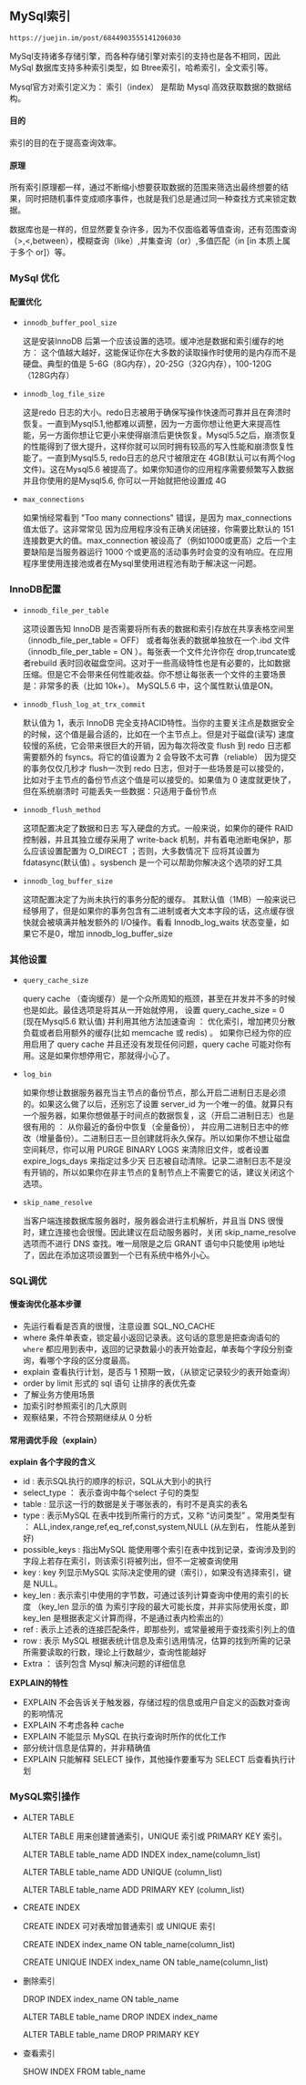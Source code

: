 ## MySql索引 ##

	https://juejin.im/post/6844903555141206030

MySql支持诸多存储引擎，而各种存储引擎对索引的支持也是各不相同，因此MySql 数据库支持多种索引类型，如 Btree索引，哈希索引，全文索引等。

Mysql官方对索引定义为： 索引（index） 是帮助 Mysql 高效获取数据的数据结构。

#### 目的 ####

索引的目的在于提高查询效率。

#### 原理 ####

所有索引原理都一样，通过不断缩小想要获取数据的范围来筛选出最终想要的结果，同时把随机事件变成顺序事件，也就是我们总是通过同一种查找方式来锁定数据。

数据库也是一样的，但显然要复杂许多，因为不仅面临着等值查询，还有范围查询（>,<,between），模糊查询（like）,并集查询（or）,多值匹配（in [in 本质上属于多个 or]）等。


### MySql 优化 ###

#### 配置优化 ####

- `innodb_buffer_pool_size`
	

	这是安装InnoDB 后第一个应该设置的选项。缓冲池是数据和索引缓存的地方： 这个值越大越好，这能保证你在大多数的读取操作时使用的是内存而不是硬盘。典型的值是 5-6G（8G内存），20-25G（32G内存），100-120G（128G内存）
- `innodb_log_file_size`

	这是redo 日志的大小。redo日志被用于确保写操作快速而可靠并且在奔溃时恢复。一直到Mysql5.1,他都难以调整，因为一方面你想让他更大来提高性能，另一方面你想让它更小来使得崩溃后更快恢复。Mysql5.5之后，崩溃恢复的性能得到了很大提升，这样你就可以同时拥有较高的写入性能和崩溃恢复性能了。一直到Mysql5.5, redo日志的总尺寸被限定在 4GB(默认可以有两个log文件)。这在Mysql5.6 被提高了。如果你知道你的应用程序需要频繁写入数据并且你使用的是Mysql5.6, 你可以一开始就把他设置成 4G

- `max_connections`

	如果悄经常看到 "Too many connections" 错误，是因为 max_connections 值太低了。这非常常见 因为应用程序没有正确关闭链接，你需要比默认的 151 连接数更大的值。max_connection  被设高了（例如1000或更高）之后一个主要缺陷是当服务器运行 1000 个或更高的活动事务时会变的没有响应。在应用程序里使用连接池或者在Mysql里使用进程池有助于解决这一问题。

### InnoDB配置 ###

- `innodb_file_per_table`

	这项设置告知 InnoDB 是否需要将所有表的数据和索引存放在共享表格空间里（innodb_file_per_table = OFF） 或者每张表的数据单独放在一个.ibd 文件（innodb_file_per_table = ON ）。每张表一个文件允许你在 drop,truncate或者rebuild 表时回收磁盘空间。这对于一些高级特性也是有必要的，比如数据压缩。但是它不会带来任何性能收益。你不想让每张表一个文件的主要场景是：非常多的表（比如 10k+）。 MySQL5.6 中，这个属性默认值是ON。

- `innodb_flush_log_at_trx_commit`

	默认值为 1，表示 InnoDB 完全支持ACID特性。当你的主要关注点是数据安全的时候，这个值是最合适的，比如在一个主节点上。但是对于磁盘(读写) 速度较慢的系统，它会带来很巨大的开销，因为每次将改变 flush  到 redo 日志都需要额外的 fsyncs。将它的值设置为 2 会导致不太可靠（reliable） 因为提交的事务仅仅几秒才 flush一次到 redo 日志，但对于一些场景是可以接受的，比如对于主节点的备份节点这个值是可以接受的。如果值为 0 速度就更快了，但在系统崩溃时 可能丢失一些数据：只适用于备份节点

- `innodb_flush_method`

	这项配置决定了数据和日志 写入硬盘的方式。一般来说，如果你的硬件 RAID 控制器，并且其独立缓存采用了 write-back 机制，并有着电池断电保护，那么应该设置配置为 O_DIRECT ；否则，大多数情况下 应将其设置为 fdatasync(默认值) 。sysbench 是一个可以帮助你解决这个选项的好工具

- `innodb_log_buffer_size`

	这项配置决定了为尚未执行的事务分配的缓存。 其默认值（1MB）一般来说已经够用了，但是如果你的事务包含有二进制或者大文本字段的话，这点缓存很快就会被填满并触发额外的 I/O操作。看看 Innodb_log_waits 状态变量，如果它不是0，增加 innodb_log_buffer_size

### 其他设置 ###

- `query_cache_size`

	query cache （查询缓存）是一个众所周知的瓶颈，甚至在并发并不多的时候也是如此。最佳选项是将其从一开始就停用， 设置 query_cache_size = 0 (现在Mysql5.6 默认值) 并利用其他方法加速查询 ： 优化索引，增加拷贝分散负载或者启用额外的缓存(比如 memcache 或 redis) 。 如果你已经为你的应用启用了 query cache 并且还没有发现任何问题，query cache 可能对你有用。这是如果你想停用它，那就得小心了。

- `log_bin`

	如果你想让数据服务器充当主节点的备份节点，那么开启二进制日志是必须的。如果这么做了以后，还别忘了设置 server_id 为一个唯一的值。就算只有一个服务器，如果你想做基于时间点的数据恢复，这（开启二进制日志）也是很有用的 ： 从你最近的备份中恢复（全量备份）， 并应用二进制日志中的修改（增量备份）。二进制日志一旦创建就将永久保存。所以如果你不想让磁盘空间耗尽，你可以用 PURGE BINARY LOGS 来清除旧文件，或者设置 expire_logs_days 来指定过多少天 日志被自动清除。记录二进制日志不是没有开销的，所以如果你在非主节点的复制节点上不需要它的话，建议关闭这个选项。

- `skip_name_resolve`

	当客户端连接数据库服务器时，服务器会进行主机解析，并且当 DNS 很慢时，建立连接也会很慢。因此建议在启动服务器时，关闭 skip_name_resolve 选项而不进行 DNS 查找。唯一局限是之后 GRANT 语句中只能使用 ip地址了，因此在添加这项设置到一个已有系统中格外小心。

### SQL调优 ###

#### 慢查询优化基本步骤 ####

- 先运行看看是否真的很慢，注意设置 SQL_NO_CACHE
- where 条件单表查，锁定最小返回记录表。这句话的意思是把查询语句的  `where` 都应用到表中，返回的记录数最小的表开始查起，单表每个字段分别查询，看哪个字段的区分度最高。
- explain 查看执行计划，是否与 1 预期一致，（从锁定记录较少的表开始查询）
- order by limit 形式的 sql 语句 让排序的表优先查
- 了解业务方使用场景
- 加索引时参照索引的几大原则
- 观察结果，不符合预期继续从 0 分析

#### 常用调优手段（explain） ####

**explain 各个字段的含义**

- id : 表示SQL执行的顺序的标识，SQL从大到小的执行
- select_type ： 表示查询中每个select 子句的类型
- table : 显示这一行的数据是关于哪张表的，有时不是真实的表名
- type : 表示MySQL 在表中找到所需行的方式，又称 “访问类型” 。常用类型有 ： ALL,index,range,ref,eq_ref,const,system,NULL (从左到右， 性能从差到好)
- possible_keys : 指出MySQL 能使用哪个索引在表中找到记录，查询涉及到的字段上若存在索引，则该索引将被列出，但不一定被查询使用
- key : key 列显示MySQL 实际决定使用的键（索引），如果没有选择索引，键是 NULL。
- key_len : 表示索引中使用的字节数，可通过该列计算查询中使用的索引的长度 （key_len 显示的值 为索引字段的最大可能长度，并非实际使用长度，即 key_len 是根据表定义计算而得，不是通过表内检索出的）
- ref : 表示上述表的连接匹配条件，即那些列，或常量被用于查找索引列上的值
- row : 表示 MySQL 根据表统计信息及索引选用情况，估算的找到所需的记录所需要读取的行数，理论上行数越少，查询性能越好
- Extra ： 该列包含 Mysql 解决问题的详细信息

**EXPLAIN的特性**

- EXPLAIN 不会告诉关于触发器，存储过程的信息或用户自定义的函数对查询的影响情况
- EXPLAIN 不考虑各种 cache
- EXPLAIN 不能显示 MySQL 在执行查询时所作的优化工作
- 部分统计信息是估算的，并非精确值
- EXPLAIN 只能解释 SELECT 操作，其他操作要重写为 SELECT 后查看执行计划


### MySQL索引操作 ###

- ALTER TABLE

	ALTER TABLE 用来创建普通索引，UNIQUE 索引或 PRIMARY KEY 索引。

	ALTER TABLE table_name ADD INDEX index_name(column_list)
	
	ALTER TABLE table_name ADD UNIQUE (column_list)

	ALTER TABLE table_name ADD PRIMARY KEY (column_list)

- CREATE INDEX

	CREATE INDEX 可对表增加普通索引 或 UNIQUE 索引

	CREATE INDEX index_name ON table_name(column_list)

	CREATE UNIQUE INDEX index_name ON table_name(column_list)


- 删除索引

	DROP INDEX index_name ON table_name

	ALTER TABLE table_name DROP INDEX index_name

	ALTER TABLE table_name DROP PRIMARY KEY

- 查看索引

	SHOW INDEX FROM table_name




